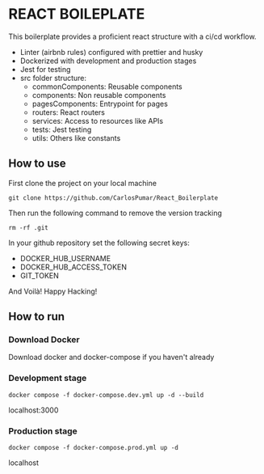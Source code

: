 # REACT BOILEPLATE

This boilerplate provides a proficient react structure with a ci/cd workflow.

- Linter (airbnb rules) configured with prettier and husky
- Dockerized with development and production stages
- Jest for testing
- src folder structure:
  - commonComponents: Reusable components
  - components: Non reusable components
  - pagesComponents: Entrypoint for pages
  - routers: React routers
  - services: Access to resources like APIs
  - tests: Jest testing
  - utils: Others like constants

## How to use

First clone the project on your local machine

```shell
git clone https://github.com/CarlosPumar/React_Boilerplate
```

Then run the following command to remove the version tracking

```shell
rm -rf .git
```

In your github repository set the following secret keys:

- DOCKER_HUB_USERNAME
- DOCKER_HUB_ACCESS_TOKEN
- GIT_TOKEN

And Voilà! Happy Hacking!

## How to run

### Download Docker

Download docker and docker-compose if you haven't already

### Development stage

```shell
docker compose -f docker-compose.dev.yml up -d --build
```

localhost:3000

### Production stage

```shell
docker compose -f docker-compose.prod.yml up -d
```

localhost
